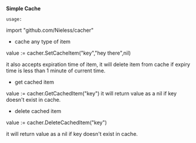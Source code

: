 **Simple Cache**

`usage:`

import "github.com/Nieless/cacher"

* cache any type of item 

value := cacher.SetCacheItem("key","hey there",nil)

it also accepts expiration time of item, it will delete item from cache if expiry time is less than 1 minute of current time.


* get cached item

value := cacher.GetCachedItem("key")
it will return value as a nil if key doesn't exist in cache.

* delete cached item

value := cacher.DeleteCachedItem("key")

it will return value as a nil if key doesn't exist in cache.
